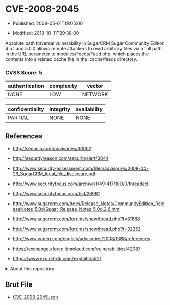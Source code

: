 # CVE-2008-2045

- Published: 2008-05-01T19:05:00

- Modified: 2018-10-11T20:38:00

Absolute path traversal vulnerability in SugarCRM Sugar Community Edition 4.5.1 and 5.0.0 allows remote attackers to read arbitrary files via a full path in the URL parameter to modules/Feeds/Feed.php, which places the contents into a related cache file in the .cache/feeds directory.

### CVSS Score: **5**

| authentication | complexity | vector |
| --- | --- | --- |
| NONE | LOW | NETWORK |

| confidentiality | integrity | availability |
| --- | --- | --- |
| PARTIAL | NONE | NONE |

## References

* http://secunia.com/advisories/30002

* http://securityreason.com/securityalert/3844

* http://www.security-assessment.com/files/advisories/2008-04-29_SugarCRM_local_file_disclosure.pdf

* http://www.securityfocus.com/archive/1/491417/100/0/threaded

* http://www.securityfocus.com/bid/28981

* http://www.sugarcrm.com/docs/Release_Notes/CommunityEdition_ReleaseNotes_5.0d/Sugar_Release_Notes_5.0d.2.6.html

* http://www.sugarcrm.com/forums/showthread.php?t=31688

* http://www.sugarcrm.com/forums/showthread.php?t=32252

* http://www.vupen.com/english/advisories/2008/1388/references

* https://exchange.xforce.ibmcloud.com/vulnerabilities/42087

* https://www.exploit-db.com/exploits/5521

<details>
<summary>About this repository</summary> 

  This repository is part of the project [Live Hack CVE](https://github.com/Live-Hack-CVE). Main website can be found [www.live-hack.org](https://www.live-hack.org) 
  
  Made by [Sn0wAlice](https://github.com/Sn0wAlice) for the people that care about security and need to have a feed of the latest CVEs. Hope you enjoy it, don't forget to star the repo and follow me on [Twitter](https://twitter.com/Sn0wAlice) and [Github](https://github.com/Sn0wAlice). And that is my [personnal website](https://www.alice-snow.me/)

  - [Home Page](https://github.com/Live-Hack-CVE)
  - [Framework](https://github.com/Live-Hack-CVE/cve-framework)
  - [CVE database](https://github.com/Live-Hack-CVE/full_database)
  - [Changelog](https://github.com/Live-Hack-CVE/Changelog)
</details>

## Brut File

* [CVE-2008-2045.json](https://raw.githubusercontent.com/Live-Hack-CVE/full_database/main/cves/2008/CVE-2008-2045.json)

